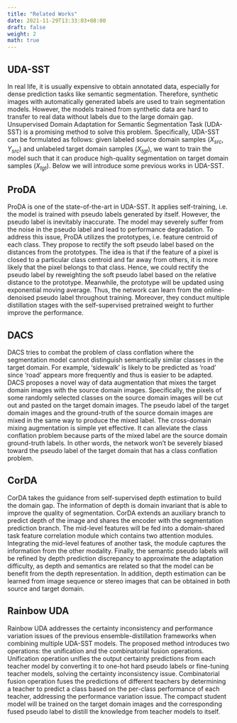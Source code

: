 ```yaml
---
title: "Related Works"
date: 2021-11-29T13:33:03+08:00
draft: false
weight: 2
math: true
---
```


## UDA-SST
In real life, it is usually expensive to obtain annotated data, especially for dense prediction tasks like semantic segmentation. Therefore, synthetic images with automatically generated labels are used to train segmentation models. However, the models trained from synthetic data are hard to transfer to real data without labels due to the large domain gap. Unsupervised Domain Adaptation for Semantic Segmentation Task (UDA-SST) is a promising method to solve this problem. Specifically, UDA-SST can be formulated as follows: given labeled source domain samples ($X_{src}$, $Y_{src}$) and unlabeled target domain samples ($X_{tgt}$), we want to train the model such that it can produce high-quality segmentation on target domain samples ($X_{tgt}$). Below we will introduce some previous works in UDA-SST.

## ProDA
ProDA is one of the state-of-the-art in UDA-SST. It applies self-training, i.e. the model is trained with pseudo labels generated by itself. However, the pseudo label is inevitably inaccurate. The model may severely suffer from the noise in the pseudo label and lead to performance degradation. To address this issue, ProDA utilizes the prototypes, i.e. feature centroid of each class. They propose to rectify the soft pseudo label based on the distances from the prototypes. The idea is that if the feature of a pixel is closed to a particular class centroid and far away from others, it is more likely that the pixel belongs to that class. Hence, we could rectify the pseudo label by reweighting the soft pseudo label based on the relative distance to the prototype. Meanwhile, the prototype will be updated using exponential moving average. Thus, the network can learn from the online-denoised pseudo label throughout training. Moreover, they conduct multiple distillation stages with the self-supervised pretrained weight to further improve the performance.

## DACS
DACS tries to combat the problem of class conflation where the segmentation model cannot distinguish semantically similar classes in the target domain. For example, ‘sidewalk’ is likely to be predicted as ‘road’ since ‘road’ appears more frequently and thus is easier to be adapted. DACS proposes a novel way of data augmentation that mixes the target domain images with the source domain images. Specifically, the pixels of some randomly selected classes on the source domain images will be cut out and pasted on the target domain images. The pseudo label of the target domain images and the ground-truth of the source domain images are mixed in the same way to produce the mixed label. The cross-domain mixing augmentation is simple yet effective. It can alleviate the class conflation problem because parts of the mixed label are the source domain ground-truth labels. In other words, the network won’t be severely biased toward the pseudo label of the target domain that has a class conflation problem.

## CorDA
CorDA takes the guidance from self-supervised depth estimation to build the domain gap. The information of depth is domain invariant that is able to improve the quality of segmentation. CorDA extends an auxiliary branch to predict depth of the image and shares the encoder with the segmentation prediction branch. The mid-level features will be fed into a domain-shared task feature correlation module which contains two attention modules. Integrating the mid-level features of another task, the module captures the information from the other modality. Finally, the semantic pseudo labels will be refined by depth prediction discrepancy to approximate the adaptation difficulty, as depth and semantics are related so that the model can be benefit from the depth representation. In addition, depth estimation can be learned from image sequence or stereo images that can be obtained in both source and target domain.

## Rainbow UDA
Rainbow UDA addresses the certainty inconsistency and performance variation issues of the previous ensemble-distillation frameworks when combining multiple UDA-SST models. The proposed method introduces two operations: the unification and the combinatorial fusion operations. Unification operation unifies the output certainty predictions from each teacher model by converting it to one-hot hard pseudo labels or fine-tuning teacher models, solving the certainty inconsistency issue. Combinatorial fusion operation fuses the predictions of different teachers by determining a teacher to predict a class based on the per-class performance of each teacher, addressing the performance variation issue. The compact student model will be trained on the target domain images and the corresponding fused pseudo label to distill the knowledge from teacher models to itself.